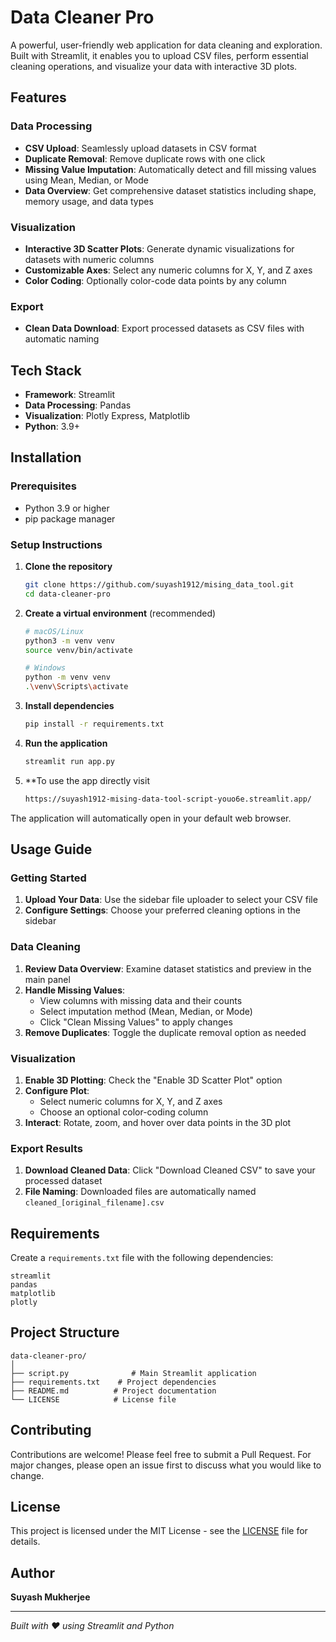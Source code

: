 # Data Cleaner Pro

A powerful, user-friendly web application for data cleaning and exploration. Built with Streamlit, it enables you to upload CSV files, perform essential cleaning operations, and visualize your data with interactive 3D plots.

## Features

### Data Processing
- **CSV Upload**: Seamlessly upload datasets in CSV format
- **Duplicate Removal**: Remove duplicate rows with one click
- **Missing Value Imputation**: Automatically detect and fill missing values using Mean, Median, or Mode
- **Data Overview**: Get comprehensive dataset statistics including shape, memory usage, and data types

### Visualization
- **Interactive 3D Scatter Plots**: Generate dynamic visualizations for datasets with numeric columns
- **Customizable Axes**: Select any numeric columns for X, Y, and Z axes
- **Color Coding**: Optionally color-code data points by any column

### Export
- **Clean Data Download**: Export processed datasets as CSV files with automatic naming

## Tech Stack

- **Framework**: Streamlit
- **Data Processing**: Pandas
- **Visualization**: Plotly Express, Matplotlib
- **Python**: 3.9+

## Installation

### Prerequisites
- Python 3.9 or higher
- pip package manager

### Setup Instructions

1. **Clone the repository**
   ```bash
   git clone https://github.com/suyash1912/mising_data_tool.git
   cd data-cleaner-pro
   ```

2. **Create a virtual environment** (recommended)
   ```bash
   # macOS/Linux
   python3 -m venv venv
   source venv/bin/activate
   
   # Windows
   python -m venv venv
   .\venv\Scripts\activate
   ```

3. **Install dependencies**
   ```bash
   pip install -r requirements.txt
   ```

4. **Run the application**
   ```bash
   streamlit run app.py
   ```

5. **To use the app directly visit 
   ```bash
   https://suyash1912-mising-data-tool-script-youo6e.streamlit.app/
   ```

The application will automatically open in your default web browser.

## Usage Guide

### Getting Started
1. **Upload Your Data**: Use the sidebar file uploader to select your CSV file
2. **Configure Settings**: Choose your preferred cleaning options in the sidebar

### Data Cleaning
1. **Review Data Overview**: Examine dataset statistics and preview in the main panel
2. **Handle Missing Values**: 
   - View columns with missing data and their counts
   - Select imputation method (Mean, Median, or Mode)
   - Click "Clean Missing Values" to apply changes
3. **Remove Duplicates**: Toggle the duplicate removal option as needed

### Visualization
1. **Enable 3D Plotting**: Check the "Enable 3D Scatter Plot" option
2. **Configure Plot**: 
   - Select numeric columns for X, Y, and Z axes
   - Choose an optional color-coding column
3. **Interact**: Rotate, zoom, and hover over data points in the 3D plot

### Export Results
1. **Download Cleaned Data**: Click "Download Cleaned CSV" to save your processed dataset
2. **File Naming**: Downloaded files are automatically named `cleaned_[original_filename].csv`

## Requirements

Create a `requirements.txt` file with the following dependencies:

```
streamlit
pandas
matplotlib
plotly
```

## Project Structure

```
data-cleaner-pro/
│
├── script.py              # Main Streamlit application
├── requirements.txt    # Project dependencies
├── README.md          # Project documentation
└── LICENSE            # License file
```

## Contributing

Contributions are welcome! Please feel free to submit a Pull Request. For major changes, please open an issue first to discuss what you would like to change.

## License

This project is licensed under the MIT License - see the [LICENSE](LICENSE) file for details.

## Author

**Suyash Mukherjee**

---

*Built with ❤️ using Streamlit and Python*
